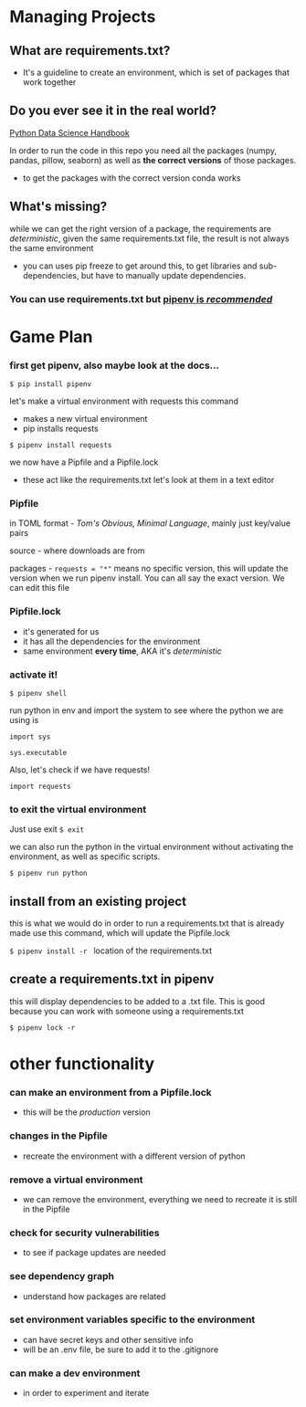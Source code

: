 # Managing Projects

## What are requirements.txt?
- It's a guideline to create an environment, which is set of packages that work together

## Do you ever see it in the real world?
[Python Data Science Handbook](https://github.com/jakevdp/PythonDataScienceHandbook)

In order to run the code in this repo you need all the packages (numpy, pandas, pillow, seaborn) as well as **the correct versions** of those packages.

- to get the packages with the correct version conda works

## What's missing?
while we can get the right version of a package, the requirements are *deterministic*, given the same requirements.txt file, the result is not always the same environment

- you can uses pip freeze to get around this, to get libraries and sub-dependencies, but have to manually update dependencies.


### You can use requirements.txt but [pipenv is *recommended*](https://www.kennethreitz.org/essays/a-better-pip-workflow)



# Game Plan

### first get pipenv, also maybe look at the docs...

```$ pip install pipenv```

let's make a virtual environment with requests
this command
- makes a new virtual environment
- pip installs requests


```$ pipenv install requests```

we now have a Pipfile and a Pipfile.lock
- these act like the requirements.txt
let's look at them in a text editor

### Pipfile
in TOML format - *Tom's Obvious, Minimal Language*, mainly just key/value pairs

source -  where downloads are from

packages - ```requests = "*"``` means no specific version, this will update the version when we run pipenv install. You can all say the exact version. We can edit this file

### Pipfile.lock
- it's generated for us
- it has all the dependencies for the environment
- same environment **every time**, AKA it's *deterministic*

### activate it!

```$ pipenv shell```

run python in env and import the system to see where the python we are using is
```
import sys

sys.executable
```

 Also, let's check if we have requests!

 ```import requests```

### to exit the virtual environment
Just use exit
```$ exit```

we can also run the python in the virtual environment without activating the environment, as well as specific scripts.

```$ pipenv run python```

## install from an existing project
this is what we would do in order to run a requirements.txt that is already made use this command, which will update the Pipfile.lock

```$ pipenv install -r ``` location of the requirements.txt

## create a requirements.txt in pipenv

this will display dependencies to be added to a .txt file. This is good because you can work with someone using a requirements.txt

```$ pipenv lock -r```

# other functionality

### can make an environment from a Pipfile.lock
- this will be the *production* version

### changes in the Pipfile
- recreate the environment with a different version of python

### remove a virtual environment
- we can remove the environment, everything we need to recreate it is still in the Pipfile

### check for security vulnerabilities
- to see if package updates are needed

### see dependency graph
- understand how packages are related

### set environment variables specific to the environment
- can have secret keys and other sensitive info
- will be an .env file, be sure to add it to the .gitignore

### can make a dev environment
- in order to experiment and iterate
